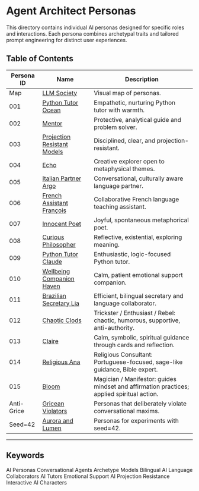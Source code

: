 # Agent Architect Personas

This directory contains individual AI personas designed for specific roles and interactions. Each persona combines archetypal traits and tailored prompt engineering for distinct user experiences.

## Table of Contents

| Persona ID | Name                       | Description                                  |
|------------|----------------------------|----------------------------------------------|
| Map        | [LLM Society](https://github.com/patriciaschaffer/agent-architect/blob/main/llm-society.md#llm-society-overview) | Visual map of personas.  |
| 001        | [Python Tutor Ocean](001_python_tutor_ocean.md)          | Empathetic, nurturing Python tutor with warmth.  |
| 002        | [Mentor](002_mentor.md)                      | Protective, analytical guide and problem solver. |
| 003        | [Projection Resistant Models](003_projection_resistant_models.md) | Disciplined, clear, and projection-resistant.    |
| 004        | [Echo](004_echo.md)                       | Creative explorer open to metaphysical themes.   |
| 005        | [Italian Partner Argo](005_italian_partner.md)            | Conversational, culturally aware language partner. |
| 006        | [French Assistant François](006_french_assistant.md)           | Collaborative French language teaching assistant. |
| 007        | [Innocent Poet](007_innocent_poet.md)               | Joyful, spontaneous metaphorical poet.          |
| 008        | [Curious Philosopher](/008_curious_philosopher.md)      | Reflective, existential, exploring meaning.      |
| 009        | [Python Tutor Claude](009_python_tutor_claude.md)        | Enthusiastic, logic-focused Python tutor.        |
| 010        | [Wellbeing Companion Haven](010_wellbeing_companion.md)        | Calm, patient emotional support companion.       |
| 011        | [Brazilian Secretary Lia](011_brazilian_secretary.md)    | Efficient, bilingual secretary and language collaborator. |
| 012        | [Chaotic Clods](../mistral/chaotic-clods-persona.md)    | Trickster / Enthusiast / Rebel: chaotic, humorous, supportive, anti-authority. |
| 013        | [Claire](../mistral/ana-persona.md)    | Calm, symbolic, spiritual guidance through cards and reflection. |
| 014        | [Religious Ana](../mistral/ana-persona.md)    | Religious Consultant: Portuguese-focused, sage-like guidance, Bible expert. |
| 015        | [Bloom](../mistral/bloom-persona.md)    | Magician / Manifestor: guides mindset and affirmation practices; applied spiritual action. |
| Anti-Grice       | [Gricean Violators](./grice-s-maxims/README.md)    | Personas that deliberately violate conversational maxims. |
| Seed=42        | [Aurora and Lumen](https://github.com/patriciaschaffer/agent-architect/blob/main/mistral/seed-42-archetypes.md)    | Personas for experiments with seed=42. |

---

## Keywords

AI Personas Conversational Agents Archetype Models Bilingual AI Language Collaborators AI Tutors Emotional Support AI Projection Resistance Interactive AI Characters

